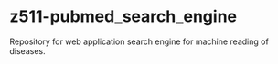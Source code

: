 # z511-pubmed_search_engine
Repository for web application search engine for machine reading of diseases.
